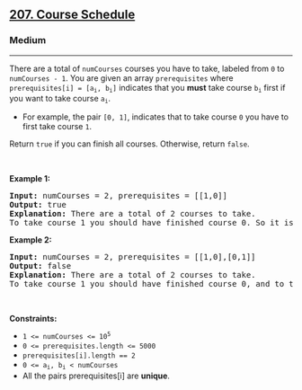 <h2><a href="https://leetcode.com/problems/course-schedule/">207. Course Schedule</a></h2><h3>Medium</h3><hr><div style="user-select: auto;"><p style="user-select: auto;">There are a total of <code style="user-select: auto;">numCourses</code> courses you have to take, labeled from <code style="user-select: auto;">0</code> to <code style="user-select: auto;">numCourses - 1</code>. You are given an array <code style="user-select: auto;">prerequisites</code> where <code style="user-select: auto;">prerequisites[i] = [a<sub style="user-select: auto;">i</sub>, b<sub style="user-select: auto;">i</sub>]</code> indicates that you <strong style="user-select: auto;">must</strong> take course <code style="user-select: auto;">b<sub style="user-select: auto;">i</sub></code> first if you want to take course <code style="user-select: auto;">a<sub style="user-select: auto;">i</sub></code>.</p>

<ul style="user-select: auto;">
	<li style="user-select: auto;">For example, the pair <code style="user-select: auto;">[0, 1]</code>, indicates that to take course <code style="user-select: auto;">0</code> you have to first take course <code style="user-select: auto;">1</code>.</li>
</ul>

<p style="user-select: auto;">Return <code style="user-select: auto;">true</code> if you can finish all courses. Otherwise, return <code style="user-select: auto;">false</code>.</p>

<p style="user-select: auto;">&nbsp;</p>
<p style="user-select: auto;"><strong style="user-select: auto;">Example 1:</strong></p>

<pre style="user-select: auto;"><strong style="user-select: auto;">Input:</strong> numCourses = 2, prerequisites = [[1,0]]
<strong style="user-select: auto;">Output:</strong> true
<strong style="user-select: auto;">Explanation:</strong> There are a total of 2 courses to take. 
To take course 1 you should have finished course 0. So it is possible.
</pre>

<p style="user-select: auto;"><strong style="user-select: auto;">Example 2:</strong></p>

<pre style="user-select: auto;"><strong style="user-select: auto;">Input:</strong> numCourses = 2, prerequisites = [[1,0],[0,1]]
<strong style="user-select: auto;">Output:</strong> false
<strong style="user-select: auto;">Explanation:</strong> There are a total of 2 courses to take. 
To take course 1 you should have finished course 0, and to take course 0 you should also have finished course 1. So it is impossible.
</pre>

<p style="user-select: auto;">&nbsp;</p>
<p style="user-select: auto;"><strong style="user-select: auto;">Constraints:</strong></p>

<ul style="user-select: auto;">
	<li style="user-select: auto;"><code style="user-select: auto;">1 &lt;= numCourses &lt;= 10<sup style="user-select: auto;">5</sup></code></li>
	<li style="user-select: auto;"><code style="user-select: auto;">0 &lt;= prerequisites.length &lt;= 5000</code></li>
	<li style="user-select: auto;"><code style="user-select: auto;">prerequisites[i].length == 2</code></li>
	<li style="user-select: auto;"><code style="user-select: auto;">0 &lt;= a<sub style="user-select: auto;">i</sub>, b<sub style="user-select: auto;">i</sub> &lt; numCourses</code></li>
	<li style="user-select: auto;">All the pairs prerequisites[i] are <strong style="user-select: auto;">unique</strong>.</li>
</ul>
</div>